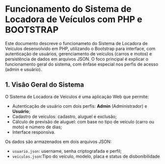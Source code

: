 # Funcionamento do Sistema de Locadora de Veículos com PHP e BOOTSTRAP

Este documento descreve o funcionameto do Sistema de Locadora de Veículos desenvolvido em PHP, utilizando o Bootstrap para interface, com autenticação de usuários, gerenciamento de veículos (carros e motos) e persistência de dados em arquivos JSON. O foco principal é explicar o funcionamento geral do sistema, com ênfase especial nos perfis de acesso (admin e usuário).

## 1. Visâo Geral do Sistema

O Sistema de Locadora de Veículos é uma aplicação Web que permite:
- Autenticação de usuário com dois perfis: **Admin** (Administrador) e **Usuário**;
- Cadastro de veículos: cadastro, aluguel e exclusão;
- Cálculo de previsão de aluguel: com base no tipo de veículo (carro ou moto) e número de dias;
- Interface responsiva.

Os dados são armazenados em dois arquivos JSON:
- `usuario.json`: username, senha criptografada e perfil;
- `veiculos.json`:Tipo do veículo, modelo, placa e status de disbonibilidade